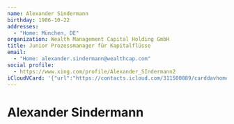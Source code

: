 ```yaml
---
name: Alexander Sindermann
birthday: 1986-10-22
addresses:
  - "Home: München, DE"
organization: Wealth Management Capital Holding GmbH
title: Junior Prozessmanager für Kapitalflüsse
email:
  - "Home: alexander.sindermann@wealthcap.com"
social profile:
  - https://www.xing.com/profile/Alexander_SIndermann2
iCloudVCard: '{"url":"https://contacts.icloud.com/311500889/carddavhome/card/NDJkYjVmNzMtNGMwNy00NDc0LWI0NzYtOTNmOTAwZWFhYWU1.vcf","etag":"\"kmfhclzs\"","data":"BEGIN:VCARD\r\nVERSION:3.0\r\nFN:\r\nN:Sindermann;Alexander;;;\r\nUID:42db5f73-4c07-4474-b476-93f900eaaae5\r\nBDAY;VALUE=date:1986-10-22\r\nADR;TYPE=HOME:;;;München;;;DE;\r\nWP1.X-ABLABEL:Work\r\nitem0.X-ABLABEL:xing\r\nPRODID:ez-vcard 0.9.13-fc\r\nREV:2025-04-03T22:11:04Z\r\nORG:Wealth Management Capital Holding GmbH;\r\nTITLE:Junior Prozessmanager für Kapitalflüsse\r\nEMAIL;TYPE=HOME:alexander.sindermann@wealthcap.com\r\nPHOTO;VALUE=uri:https://gateway.icloud.com/contacts/311500889/ck/card/b5d98\r\n 7f3e97645cd8544c77d20f84d3c\r\nitem0.X-SOCIALPROFILE;X-USER=Alexander_SIndermann2:https://www.xing.com/pro\r\n file/Alexander_SIndermann2\r\nEND:VCARD"}'
---
```

# Alexander Sindermann